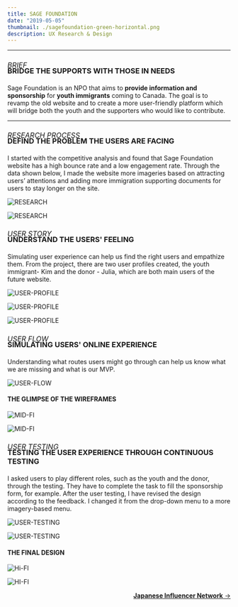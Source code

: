```yaml
---
title: SAGE FOUNDATION
date: "2019-05-05"
thumbnail: ./sagefoundation-green-horizontal.png
description: UX Research & Design
---
```


---

<h6 style=" font-size: 16px; margin-bottom:-30px; text-transform:uppercase">
BRIEF </h6>

<h3 style="margin-bottom:20px; text-transform:uppercase">
Bridge the supports with those in needs</h3>

Sage Foundation is an NPO that aims to <b>provide information and sponsorship</b> for <b>youth immigrants</b> coming to Canada. The goal is to revamp the old website and to create a more user-friendly platform which will bridge both the youth and the supporters who would like to contribute.

---

<h6 style=" font-size: 16px; margin-bottom:-30px; text-transform:uppercase">
Research Process </h6>

<h3 style="margin-bottom:20px; text-transform:uppercase">
DEFIND THE PROBLEM THE USERS ARE FACING </h3>

I started with the competitive analysis and found that Sage Foundation website has a high bounce rate and a low engagement rate. Through the data shown below, I made the website more imageries based on attracting users’ attentions and adding more immigration supporting documents for users to stay longer on the site.

<div class="kg-card kg-image-card kg-width-wide">

![RESEARCH](./sage-foundation.005.png)

</div>

<div class="kg-card kg-image-card kg-width-wide">

![RESEARCH](./sage-foundation.006.png)

</div>

<h6 style=" font-size: 16px; margin-bottom:-30px; text-transform:uppercase">
User story </h6>

<h3 style="margin-bottom:20px; text-transform:uppercase">
UNDERSTAND THE USERS' FEELING</h3>

Simulating user experience can help us find the right users and empathize them. From the project, there are two user profiles created, the youth immigrant- Kim and the donor - Julia, which are both main users of the future website.

<div class="kg-card kg-image-card kg-width-wide">

![USER-PROFILE](./sage-foundation.007.png)

</div>

<div class="kg-card kg-image-card kg-width-wide">

![USER-PROFILE](./sage-foundation.008.png)

</div>

<div class="kg-card kg-image-card kg-width-wide">

![USER-PROFILE](./sage-foundation.009.png)

</div>

<h6 style=" font-size: 16px; margin-bottom:-30px; text-transform:uppercase">
User flow </h6>

<h3 style="margin-bottom:20px; text-transform:uppercase">
SIMULATING USERS' ONLINE EXPERIENCE</h3>

Understanding what routes users might go through can help us know what we are missing and what is our MVP.

<div class="kg-card kg-image-card kg-width-wide">

![USER-FLOW](./sage-foundation.012.png)

</div>

#### THE GLIMPSE OF THE WIREFRAMES

<div class="kg-card kg-image-card kg-width-wide">

![MID-FI](./sage-foundation.013.png)

</div>

<div class="kg-card kg-image-card kg-width-wide">

![MID-FI](./sage-foundation.014.png)

</div>

<h6 style=" font-size: 16px; margin-bottom:-30px; text-transform:uppercase">
User testing </h6>

<h3 style="margin-bottom:20px; text-transform:uppercase">
Testing the user experience through continuous testing</h3>

I asked users to play different roles, such as the youth and the donor, through the testing. They have to complete the task to fill the sponsorship form, for example. After the user testing, I have revised the design according to the feedback. I changed it from the drop-down menu to a more imagery-based menu.

<div class="kg-card kg-image-card kg-width-wide">

![USER-TESTING](./sage-foundation015.png)

</div>

<div class="kg-card kg-image-card kg-width-wide">

![USER-TESTING](./sage-foundation.016.png)

</div>

#### THE FINAL DESIGN

<div class="kg-card kg-image-card kg-width-wide">

![Hi-FI](./sage-foundation.019.png)

</div>

<div class="kg-card kg-image-card kg-width-wide">

![HI-FI](./sage-foundation020.png)

</div>

<div style=text-align-last:end>
  
<a href='/JIN'>
       <b>Japanese Influencer Network</b> &#8594; 
      </a>
</div>
